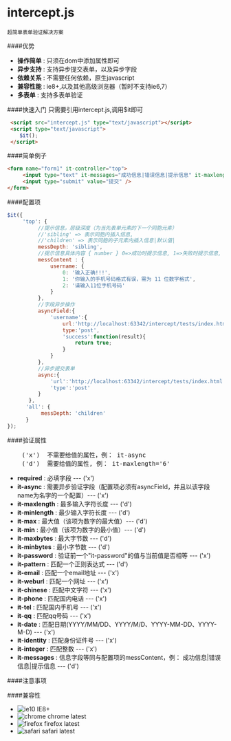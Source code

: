 intercept.js 
=============
```
超简单表单验证解决方案
```

####优势
* **操作简单** : 只须在dom中添加属性即可
* **异步支持** : 支持异步提交表单，以及异步字段
* **依赖关系** : 不需要任何依赖，原生javascript 
* **兼容性能** : ie8+,以及其他高级浏览器（暂时不支持ie6,7）
* **多表单** : 支持多表单验证

####快速入门
只需要引用intercept.js,调用$it即可
``` html
 <script src="intercept.js" type="text/javascript"></script>
 <script type="text/javascript">
    $it();
 </script>
```
####简单例子
``` html
<form name="form1" it-controller="top">
     <input type="text" it-messages="成功信息|错误信息|提示信息" it-maxlength="8" it-async required />
     <input type="submit" value="提交" />
</form>
```
####配置项
``` javascript
$it({
     'top': {
          //提示信息，层级深度（为当先表单元素的下一个同胞元素）
          //'sibling' => 表示同胞内插入信息, 
          //'children' => 表示同胞的子元素内插入信息|默认值|
          messDepth: 'sibling',
          //提示信息具体内容 { number } 0=>成功时提示信息, 1=>失败时提示信息, 2=>提醒信息
          messContent : {
              username: {
                  0: '输入正确!!!',
                  1: '你输入的手机号码格式有误，需为 11 位数字格式',
                  2: '请输入11位手机号码'
              }
          },
          //字段异步操作
          asyncField:{
              'username':{
                  url:'http://localhost:63342/intercept/tests/index.html',
                  type:'post',
                  'success':function(result){
                      return true;
                  }
              }
          },
          //异步提交表单
          async:{
              'url':'http://localhost:63342/intercept/tests/index.html',
              'type':'post'
          }
       },
      'all': {
           messDepth: 'children'
      }
});
```
####验证属性
<pre>
    ('x')  不需要给值的属性，例： it-async
    ('d')  需要给值的属性, 例： it-maxlength='6'
</pre>
* **required** : 必填字段 --- ('x')
* **it-async** : 需要异步验证字段（配置项必须有asyncField，并且以该字段name为名字的一个配置）--- ('x')
* **it-maxlength** : 最多输入字符长度 --- ('d')
* **it-minlength** : 最少输入字符长度 --- ('d')
* **it-max** : 最大值（该项为数字的最大值）--- ('d')
* **it-min** : 最小值（该项为数字的最小值）--- ('d')
* **it-maxbytes** : 最大字节数 --- ('d')
* **it-minbytes** : 最小字节数 --- ('d')
* **it-password** : 验证前一个"it-password"的值与当前值是否相等 --- ('x')
* **it-pattern** : 匹配一个正则表达式 --- ('d')
* **it-email** : 匹配一个email地址 --- ('x')
* **it-weburl** : 匹配一个网址 --- ('x')
* **it-chinese** : 匹配中文字符 --- ('x')
* **it-phone** : 匹配国内电话 --- ('x')
* **it-tel** : 匹配国内手机号 --- ('x')
* **it-qq** : 匹配qq号码 --- ('x')
* **it-date** : 匹配日期(YYYY/MM/DD、YYYY/M/D、YYYY-MM-DD、YYYY-M-D) --- ('x')
* **it-identity** : 匹配身份证件号 --- ('x')
* **it-integer** : 匹配整数 --- ('x')
* **it-messages** : 信息字段等同与配置项的messContent，例： 成功信息|错误信息|提示信息 --- ('d')

####注意事项

####兼容性
* ![ie10](http://ydrimg.oss-cn-hangzhou.aliyuncs.com/20140919111504913271952205.png) IE8+
* ![chrome](http://ydrimg.oss-cn-hangzhou.aliyuncs.com/20140919111534857215164833.png) chrome latest
* ![firefox](http://ydrimg.oss-cn-hangzhou.aliyuncs.com/20140919111545251609050667.png) firefox latest
* ![safari](http://ydrimg.oss-cn-hangzhou.aliyuncs.com/20140919191953088445180368.png) safari latest

